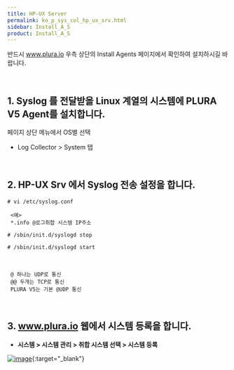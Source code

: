 ```yaml
---
title: HP-UX Server
permalink: ko_p_sys_col_hp_ux_srv.html
sidebar: Install_A_S
product: Install_A_S
---
```


반드시 www.plura.io 우측 상단의 Install Agents 페이지에서 확인하여 설치하시길 바랍니다.

<br />

## 1. Syslog 를 전달받을 Linux 계열의 시스템에 PLURA V5 Agent를 설치합니다.

페이지 상단 메뉴에서 OS별 선택

  - Log Collector > System 탭
 
<br />

## 2. HP-UX Srv 에서 Syslog 전송 설정을 합니다.

`# vi /etc/syslog.conf`

     <예>
     *.info @로그취합 시스템 IP주소

`# /sbin/init.d/syslogd stop`

`# /sbin/init.d/syslogd start`

<br />

     @ 하나는 UDP로 통신
     @@ 두개는 TCP로 통신
     PLURA V5는 기본 @UDP 통신

<br />

## 3. www.plura.io 웹에서 시스템 등록을 합니다.
 - **시스템 > 시스템 관리 > 취합 시스템 선택 > 시스템 등록**

 [![image](/docs/images/Ins_G/P_Sys_Collector_HP-UX_Srv/HP_UX.png)](/docs/images/Ins_G/P_Sys_Collector_HP-UX_Srv/HP_UX.png){:target="_blank"}